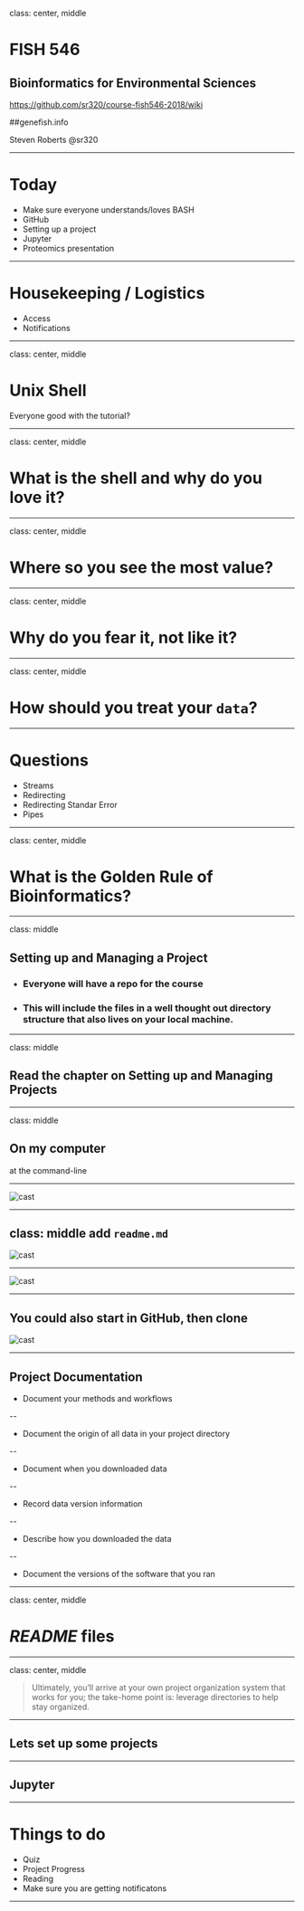 class: center, middle

# FISH 546
## Bioinformatics for Environmental Sciences

https://github.com/sr320/course-fish546-2018/wiki

##genefish.info

Steven Roberts
@sr320

---
# Today

- Make sure everyone understands/loves BASH
- GitHub
- Setting up a project
- Jupyter
- Proteomics presentation

---


# Housekeeping / Logistics

- Access
- Notifications

---



class: center, middle
# Unix Shell

Everyone good with the tutorial?

---
class: center, middle
# What is the shell and why do you love it?

---

class: center, middle
# Where so you see the most value?

---
class: center, middle
# Why do you fear it, not like it?


---
class: center, middle
# How should you treat your `data`?


---

# Questions

- Streams
- Redirecting
- Redirecting Standar Error
- Pipes




---
class: center, middle
# What is the Golden Rule of Bioinformatics?



---
class: middle


## Setting up and Managing a Project

- ### Everyone will have a repo for the course

- ### This will include the files in a well thought out directory structure that also lives on your local machine.

---

class: middle
## Read the chapter on Setting up and Managing Projects


---
class: middle
## On my computer

at the command-line

---

![cast](../img/setting-up-project.gif)

---
class: middle
add `readme.md`
---

![cast](../img/readme.gif)

---
![cast](../img/github-add.gif)

---
## You could also start in GitHub, then clone


![cast](../img/github-init.gif)


---


## Project Documentation

-  Document your methods and workflows

--

- Document the origin of all data in your project directory

--

- Document when you downloaded data

--

- Record data version information

--

- Describe how you downloaded the data

--

- Document the versions of the software that you ran


---

class: center, middle

# _README_ files


---
class: center, middle

>Ultimately, you’ll arrive at your own project organization system that works for you; the take-home point is: leverage directories to help stay organized.

---

## Lets set up some projects


---

## Jupyter



---

# Things to do

- Quiz
- Project Progress
- Reading
- Make sure you are getting notificatons

---
